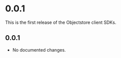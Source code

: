 # 0.0.1

This is the first release of the Objectstore client SDKs.
## 0.0.1

- No documented changes.


